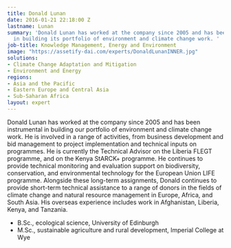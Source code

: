 ```yaml
---
title: Donald Lunan
date: 2016-01-21 22:18:00 Z
lastname: Lunan
summary: 'Donald Lunan has worked at the company since 2005 and has been instrumental
  in building its portfolio of environment and climate change work. '
job-title: Knowledge Management, Energy and Environment
image: "https://assetify-dai.com/experts/DonaldLunanINNER.jpg"
solutions:
- Climate Change Adaptation and Mitigation
- Environment and Energy
regions:
- Asia and the Pacific
- Eastern Europe and Central Asia
- Sub-Saharan Africa
layout: expert
---
```


Donald Lunan has worked at the company since 2005 and has been instrumental in building our portfolio of environment and climate change work. He is involved in a range of activities, from business development and bid management to project implementation and technical inputs on programmes. He is currently the Technical Advisor on the Liberia FLEGT programme, and on the Kenya StARCK+ programme. He continues to provide technical monitoring and evaluation support on biodiversity, conservation, and environmental technology for the European Union LIFE programme. Alongside these long-term assignments, Donald continues to provide short-term technical assistance to a range of donors in the fields of climate change and natural resource management in Europe, Africa, and South Asia. His overseas experience includes work in Afghanistan, Liberia, Kenya, and Tanzania.


* B.Sc., ecological science, University of Edinburgh
* M.Sc., sustainable agriculture and rural development, Imperial College at Wye

[1]: http://www.evidenceondemand.info/homepage.aspx

